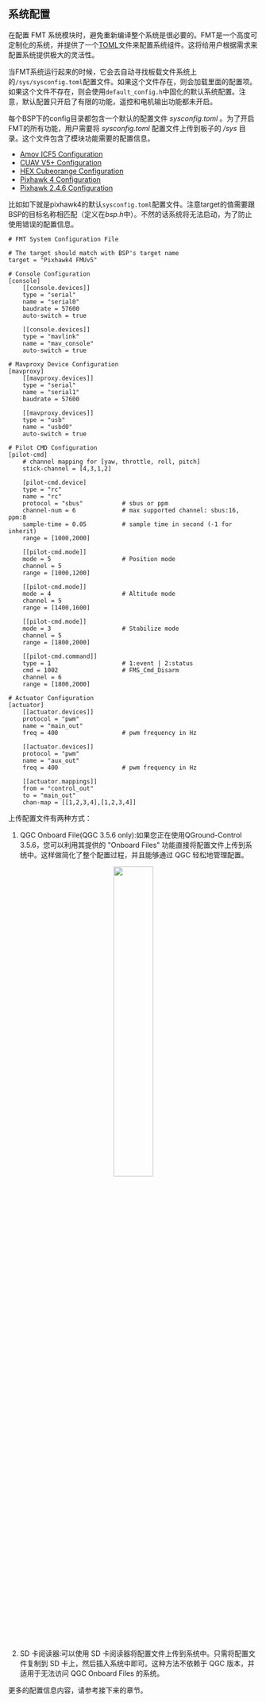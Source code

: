 
## 系统配置

在配置 FMT 系统模块时，避免重新编译整个系统是很必要的。FMT是一个高度可定制化的系统，并提供了一个[TOML](https://toml.io/en/)文件来配置系统组件。这将给用户根据需求来配置系统提供极大的灵活性。

当FMT系统运行起来的时候，它会去自动寻找板载文件系统上的`/sys/sysconfig.toml`配置文件。如果这个文件存在，则会加载里面的配置项。如果这个文件不存在，则会使用`default_config.h`中固化的默认系统配置。注意，默认配置只开启了有限的功能，遥控和电机输出功能都未开启。

每个BSP下的config目录都包含一个默认的配置文件 *sysconfig.toml* 。为了开启FMT的所有功能，用户需要将 *sysconfig.toml* 配置文件上传到板子的 */sys* 目录。这个文件包含了模块功能需要的配置信息。

- [Amov ICF5 Configuration](https://github.com/Firmament-Autopilot/FMT-Firmware/blob/master/target/amov/icf5/config/sysconfig.toml)
- [CUAV V5+ Configuration](https://github.com/Firmament-Autopilot/FMT-Firmware/blob/master/target/amov/icf5/config/sysconfig.toml)
- [HEX Cubeorange Configuration](https://github.com/Firmament-Autopilot/FMT-Firmware/blob/master/target/cubepilot/cubeorange/config/sysconfig.toml)
- [Pixhawk 4 Configuration](https://github.com/Firmament-Autopilot/FMT-Firmware/blob/master/target/pixhawk/fmu-v5/config/sysconfig.toml)
- [Pixhawk 2.4.6 Configuration](https://github.com/Firmament-Autopilot/FMT-Firmware/blob/master/target/pixhawk/fmu-v2/config/sysconfig.toml)

比如如下就是pixhawk4的默认`sysconfig.toml`配置文件。注意target的值需要跟BSP的目标名称相匹配（定义在*bsp.h*中）。不然的话系统将无法启动，为了防止使用错误的配置信息。

```
# FMT System Configuration File

# The target should match with BSP's target name
target = "Pixhawk4 FMUv5"

# Console Configuration
[console]
    [[console.devices]]
    type = "serial"
    name = "serial0"
    baudrate = 57600
    auto-switch = true

    [[console.devices]]
    type = "mavlink"
    name = "mav_console"
    auto-switch = true

# Mavproxy Device Configuration
[mavproxy]
    [[mavproxy.devices]]
    type = "serial"
    name = "serial1"
    baudrate = 57600

    [[mavproxy.devices]]
    type = "usb"
    name = "usbd0"
    auto-switch = true

# Pilot CMD Configuration
[pilot-cmd]
    # channel mapping for [yaw, throttle, roll, pitch]
    stick-channel = [4,3,1,2]

    [pilot-cmd.device]
    type = "rc"
    name = "rc"
    protocol = "sbus"           # sbus or ppm
    channel-num = 6             # max supported channel: sbus:16, ppm:8
    sample-time = 0.05          # sample time in second (-1 for inherit)
    range = [1000,2000]

    [[pilot-cmd.mode]]
    mode = 5                    # Position mode
    channel = 5
    range = [1000,1200]

    [[pilot-cmd.mode]]
    mode = 4                    # Altitude mode
    channel = 5
    range = [1400,1600]

    [[pilot-cmd.mode]]
    mode = 3                    # Stabilize mode
    channel = 5
    range = [1800,2000]

    [[pilot-cmd.command]]
    type = 1                    # 1:event | 2:status
    cmd = 1002                  # FMS_Cmd_Disarm
    channel = 6
    range = [1800,2000]

# Actuator Configuration
[actuator]
    [[actuator.devices]]
    protocol = "pwm"
    name = "main_out"
    freq = 400                  # pwm frequency in Hz

    [[actuator.devices]]
    protocol = "pwm"
    name = "aux_out"
    freq = 400                  # pwm frequency in Hz

    [[actuator.mappings]]
    from = "control_out"
    to = "main_out"
    chan-map = [[1,2,3,4],[1,2,3,4]]
```
上传配置文件有两种方式：

1. QGC Onboard File(QGC 3.5.6 only):如果您正在使用QGround-Control 3.5.6，您可以利用其提供的 "Onboard Files" 功能直接将配置文件上传到系统中。这样做简化了整个配置过程，并且能够通过 QGC 轻松地管理配置。

 <p align="center">
  <img src="./figures/onboard_file.jpg" width="40%">
 </p>

2. SD 卡阅读器:可以使用 SD 卡阅读器将配置文件上传到系统中。只需将配置文件复制到 SD 卡上，然后插入系统中即可。这种方法不依赖于 QGC 版本，并适用于无法访问 QGC Onboard Files 的系统。

更多的配置信息内容，请参考接下来的章节。